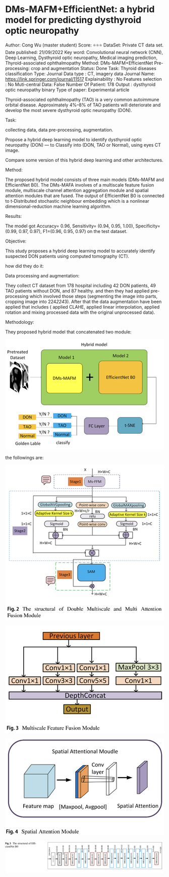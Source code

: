 # DMs-MAFM+EfficientNet: a hybrid model for predicting dysthyroid optic neuropathy

Author: Cong Wu (master student)
Score: ⭐️⭐️⭐️
DataSet: Private CT data set.
Date published: 21/09/2022
Key word: Convolutional neural network (CNN), Deep Learning, Dysthyroid optic neuropathy, Medical imaging prediction, Thyroid-associated ophthalmopathy
Method: DMs-MAFM+EfficientNet
Pre-processing: crop and augmentation
Status: Done
Task: Thyroid diseases classification
Type: Journal
Data type : CT, imagery data
Journal Name: https://link.springer.com/journal/11517
Explainability : No
Features selection : No
Muti-central Data: False
Number Of Patient: 178
Output : dysthyroid optic neuropathy binary
Type of paper: Experimental article

Thyroid-associated ophthalmopathy (TAO) is a very common autoimmune orbital disease. Approximately 4%–8% of TAO patients will deteriorate and develop the most severe dysthyroid optic neuropathy (DON).

Task:

collecting data, data pre-processing, augmentation.

Propose a hybrid deep learning model to identify dysthyroid optic neuropathy (DON) — to Classify into (DON, TAO or Normal), using eyes CT image.

Compare some version of this hybrid deep learning and other architectures.

Method:

The proposed hybrid model consists of three main models (DMs-MAFM and EfficientNet B0). The DMs-MAFA involves of a multiscale feature fusion module, multiscale channel attention aggregation module and spatial attention modules that are fused. The output of EfficientNet B0 is connected to t-Distributed stochastic neighbour embedding which is a nonlinear dimensional-reduction machine learning algorithm.

Results:

The model got Accuracy= 0.96, Sensitivity= (0.94, 0.95, 1.00), Specificity= (0.99, 0.97, 0.97), F1=(0.96, 0.95, 0.97) on the test dataset.

Objective:

This study proposes a hybrid deep learning model to accurately identify suspected DON patients using computed tomography (CT).

how did they do it:

Data processing and augmentation:

They collect CT dataset from 178 hospital  including 42 DON patients, 49 TAO patients without DON, and 87 healthy. and then they had applied pre-processing which involved those steps (segmenting the image into parts, cropping image into 224*224*3). After that the data augmentation have been applied that includes ( applied CLAHE, applied linear interpolation, applied rotation and mixing processed data with the original unprocessed data).

Methodology:

They proposed hybrid model that concatenated two module: 

![Untitled](DMs-MAFM+EfficientNet%20a%20hybrid%20model%20for%20predictin%20dfcaa3036b794506bee33316236d1f2e/Untitled.png)

the followings are:

![Untitled](DMs-MAFM+EfficientNet%20a%20hybrid%20model%20for%20predictin%20dfcaa3036b794506bee33316236d1f2e/Untitled%201.png)

![Untitled](DMs-MAFM+EfficientNet%20a%20hybrid%20model%20for%20predictin%20dfcaa3036b794506bee33316236d1f2e/Untitled%202.png)

![Untitled](DMs-MAFM+EfficientNet%20a%20hybrid%20model%20for%20predictin%20dfcaa3036b794506bee33316236d1f2e/Untitled%203.png)

![Untitled](DMs-MAFM+EfficientNet%20a%20hybrid%20model%20for%20predictin%20dfcaa3036b794506bee33316236d1f2e/Untitled%204.png)